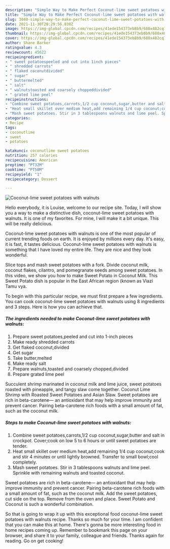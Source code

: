 ```yaml
---
description: "Simple Way to Make Perfect Coconut-lime sweet potatoes with walnuts"
title: "Simple Way to Make Perfect Coconut-lime sweet potatoes with walnuts"
slug: 3040-simple-way-to-make-perfect-coconut-lime-sweet-potatoes-with-walnuts
date: 2021-11-30T20:29:56.838Z
image: https://img-global.cpcdn.com/recipes/41ede154373eb8b9/680x482cq70/coconut-lime-sweet-potatoes-with-walnuts-recipe-main-photo.jpg
thumbnail: https://img-global.cpcdn.com/recipes/41ede154373eb8b9/680x482cq70/coconut-lime-sweet-potatoes-with-walnuts-recipe-main-photo.jpg
cover: https://img-global.cpcdn.com/recipes/41ede154373eb8b9/680x482cq70/coconut-lime-sweet-potatoes-with-walnuts-recipe-main-photo.jpg
author: Shane Barker
ratingvalue: 4.3
reviewcount: 45622
recipeingredient:
- " sweet potatoespeeled and cut into 1inch pieces"
- " shredded carrots"
- " flaked coconutdivided"
- " sugar"
- " buttermelted"
- " salt"
- " walnutstoasted and coarsely choppeddivided"
- " grated lime peel"
recipeinstructions:
- "Combine sweet potatoes,carrots,1/2 cup coconut,sugar,butter and salt in crockpot. Cover;cook on low 5 to 6 hours or until sweet potatoes are tender."
- "Heat small skillet over medium heat,add remaining 1/4 cup coconut;cook and stir 4 minutes or until lightly browned. Transfer to small bowl;cool completely."
- "Mash sweet potatoes. Stir in 3 tablespoons walnuts and lime peel. Sprinkle with remaining walnuts and toasted coconut."
categories:
- Recipe
tags:
- coconutlime
- sweet
- potatoes

katakunci: coconutlime sweet potatoes 
nutrition: 257 calories
recipecuisine: American
preptime: "PT32M"
cooktime: "PT50M"
recipeyield: "1"
recipecategory: Dessert

---
```



![Coconut-lime sweet potatoes with walnuts](https://img-global.cpcdn.com/recipes/41ede154373eb8b9/680x482cq70/coconut-lime-sweet-potatoes-with-walnuts-recipe-main-photo.jpg)

Hello everybody, it is Louise, welcome to our recipe site. Today, I will show you a way to make a distinctive dish, coconut-lime sweet potatoes with walnuts. It is one of my favorites. For mine, I will make it a bit unique. This will be really delicious.

Coconut-lime sweet potatoes with walnuts is one of the most popular of current trending foods on earth. It is enjoyed by millions every day. It's easy, it is fast, it tastes delicious. Coconut-lime sweet potatoes with walnuts is something that I have loved my entire life. They are nice and they look wonderful.

Slice tops and mash sweet potatoes with a fork. Divide coconut milk, coconut flakes, cilantro, and pomegranate seeds among sweet potatoes. In this video, we show you how to make Sweet Potato in Coconut Milk. This Sweet Potato dish is popular in the East African region (known as Viazi Tamu vya.


To begin with this particular recipe, we must first prepare a few ingredients. You can cook coconut-lime sweet potatoes with walnuts using 8 ingredients and 3 steps. Here is how you can achieve that.

<!--inarticleads1-->

##### The ingredients needed to make Coconut-lime sweet potatoes with walnuts:

1. Prepare  sweet potatoes,peeled and cut into 1-inch pieces
1. Make ready  shredded carrots
1. Get  flaked coconut,divided
1. Get  sugar
1. Take  butter,melted
1. Make ready  salt
1. Prepare  walnuts,toasted and coarsely chopped,divided
1. Prepare  grated lime peel


Succulent shrimp marinated in coconut milk and lime juice, sweet potatoes roasted with pineapple, and tangy slaw come together. Coconut Lime Shrimp with Roasted Sweet Potatoes and Asian Slaw. Sweet potatoes are rich in beta-carotene— an antioxidant that may help improve immunity and prevent cancer. Pairing beta-carotene rich foods with a small amount of fat, such as the coconut milk. 

<!--inarticleads2-->

##### Steps to make Coconut-lime sweet potatoes with walnuts:

1. Combine sweet potatoes,carrots,1/2 cup coconut,sugar,butter and salt in crockpot. Cover;cook on low 5 to 6 hours or until sweet potatoes are tender.
1. Heat small skillet over medium heat,add remaining 1/4 cup coconut;cook and stir 4 minutes or until lightly browned. Transfer to small bowl;cool completely.
1. Mash sweet potatoes. Stir in 3 tablespoons walnuts and lime peel. Sprinkle with remaining walnuts and toasted coconut.


Sweet potatoes are rich in beta-carotene— an antioxidant that may help improve immunity and prevent cancer. Pairing beta-carotene rich foods with a small amount of fat, such as the coconut milk. Add the sweet potatoes, cut side on the top. Remove from the oven and place. Sweet Potato and Coconut is such a wonderful combination. 

So that is going to wrap it up with this exceptional food coconut-lime sweet potatoes with walnuts recipe. Thanks so much for your time. I am confident that you can make this at home. There's gonna be more interesting food in home recipes coming up. Remember to bookmark this page on your browser, and share it to your family, colleague and friends. Thanks again for reading. Go on get cooking!
